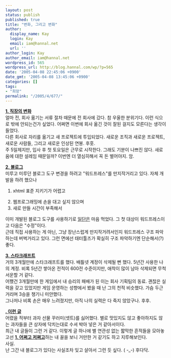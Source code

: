 ```yaml
---
layout: post
status: publish
published: true
title: "변화, 그리고 변화"
author:
  display_name: Kay
  login: Kay
  email: iam@hannal.net
  url: ''
author_login: Kay
author_email: iam@hannal.net
wordpress_id: 565
wordpress_url: http://blog.hannal.com/wp/?p=565
date: '2005-04-08 22:45:06 +0900'
date_gmt: '2005-04-08 13:45:06 +0900'
categories: []
tags:
- "희망"
permalink: "/2005/4/677/"
---
```

<p><b><u>1. 직장의 변화</u></b><br />
얼마 전, 회사 옮기는 서류 절차 때문에 전 회사에 갔다. 참 우울한 분위기다. 이런 식으로 밖에 안되는건가 싶었다. 어쩌면 이번에 회사 옮긴 것이 잘된 걸지도 모른다는 생각이 들었다.<br />
다른 회사로 자리를 옮기고 새 프로젝트에 투입되었다. 새로운 조직과 새로운 프로젝트, 새로운 사람들, 그리고 새로운 인상된 연봉. 후훗.<br />
주 5일제지만, 입사 후 첫 토요일은 근무로 시작한다. 그래도 기분이 나쁘진 않다. 새로움에 대한 설레임 때문일까? 이번엔 더 열심히해서 꼭 돈 벌어야지. 암.</p>
<p><b><u>2. 블로그</u></b><br />
미루고 미루던 블로그 도구 변경을 하려고 "워드프레스"를 만지작거리고 있다. 자체 개발을 하려 했으나
<ol>
<li />xhtml 표준 지키기가 어렵고</p>
<li />웹프로그래밍에 손을 대고 싶지 않으며
<li />새로 만들 시간이 부족해서</ol>
<p>이미 개발된 블로그 도구를 사용하기로 <u>일단은</u> 마음 먹었다. 그 첫 대상이 워드프레스이고 다음은 "수정"이다.<br />
근데 직접 사용하는 게 아닌, 그냥 장난스럽게 만지작거려서인지 워드프레스 구조 파악하는데 버벅거리고 있다. 그런 면에선 태터툴즈가 확실히 구조 파악하기엔 단순해서(?) 좋다.</p>
<p><b><u>3. 스타크래프트</u></b><br />
거의 3개월만에 스타크래프트를 했다. 배틀넷 계정이 삭제될 뻔 했다. 5년간 사용한 나의 계정. 비록 5년간 쌓아온 전적이 600전 수준이지만, 애착이 많이 남아 삭제되면 무척 서운할 거 같다.<br />
어쨌건 3개월만에 한 게임에서 내 승리의 패배가 된 이는 회사 기획팀의 동료. 괜찮은 실력을 갖고 있었지만 게임 운영하는 성향에서 봤을 때 난 그의 천적 비슷했다. 가슴 두근거리며 3승을 챙기니 미안했다.<br />
그나저나 비록 손은 매우 느려졌지만, 아직 나의 실력은 다 죽지 않았구나. 후후.</p>
<p><b><u>. 이런 글</u></b><br />
어렸을 적부터 과자 선물 꾸러미(셋트)를 싫어했다. 별로 맛있지도 않고 좋아하지도 않는 과자들을 큰 상자에 닥치는대로 수셔 박아 넣은 거 같아서이다.<br />
최근 내 글들이 그런 거 같다. 이렇게 글 하나에 별 연관성 없는 짧막한 흔적들을 모아놓고선 <b><u>1. 어쩌고 저쩌고</u></b>하는 내 꼴을 보니 거만한 거 같기도 하고 지루해보인다.<br />
사실.<br />
난 그간 내 블로그가 있다는 사실조차 잊고 살아서 그런 듯 싶다. ( -_-) 후다닥.</p>
